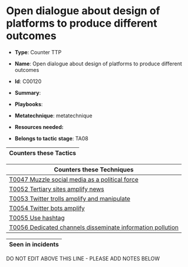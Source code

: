 # Open dialogue about design of platforms to produce different outcomes

* **Type**: Counter TTP

* **Name**: Open dialogue about design of platforms to produce different outcomes

* **Id**: C00120

* **Summary**: 

* **Playbooks**: 

* **Metatechnique**: metatechnique

* **Resources needed:** 

* **Belongs to tactic stage**: TA08


| Counters these Tactics |
| ---------------------- |



| Counters these Techniques |
| ------------------------- |
| [T0047 Muzzle social media as a political force](../techniques/T0047.md) |
| [T0052 Tertiary sites amplify news](../techniques/T0052.md) |
| [T0053 Twitter trolls amplify and manipulate](../techniques/T0053.md) |
| [T0054 Twitter bots amplify](../techniques/T0054.md) |
| [T0055 Use hashtag](../techniques/T0055.md) |
| [T0056 Dedicated channels disseminate information pollution](../techniques/T0056.md) |



| Seen in incidents |
| ----------------- |


DO NOT EDIT ABOVE THIS LINE - PLEASE ADD NOTES BELOW